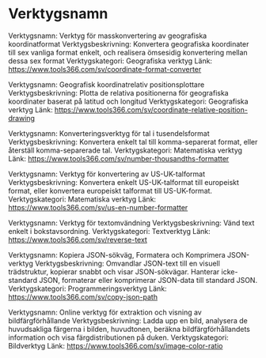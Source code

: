 # Verktygsnamn

Verktygsnamn: Verktyg för masskonvertering av geografiska koordinatformat
Verktygsbeskrivning: Konvertera geografiska koordinater till sex vanliga format enkelt, och realisera ömsesidig konvertering mellan dessa sex format
Verktygskategori: Geografiska verktyg
Länk: https://www.tools366.com/sv/coordinate-format-converter

Verktygsnamn: Geografisk koordinatrelativ positionsplottare
Verktygsbeskrivning: Plotta de relativa positionerna för geografiska koordinater baserat på latitud och longitud
Verktygskategori: Geografiska verktyg
Länk: https://www.tools366.com/sv/coordinate-relative-position-drawing

Verktygsnamn: Konverteringsverktyg för tal i tusendelsformat
Verktygsbeskrivning: Konvertera enkelt tal till komma-separerat format, eller återställ komma-separerade tal.
Verktygskategori: Matematiska verktyg
Länk: https://www.tools366.com/sv/number-thousandths-formatter

Verktygsnamn: Verktyg för konvertering av US-UK-talformat
Verktygsbeskrivning: Konvertera enkelt US-UK-talformat till europeiskt format, eller konvertera europeiskt talformat till US-UK-format.
Verktygskategori: Matematiska verktyg
Länk: https://www.tools366.com/sv/us-en-number-formatter

Verktygsnamn: Verktyg för textomvändning
Verktygsbeskrivning: Vänd text enkelt i bokstavsordning.
Verktygskategori: Textverktyg
Länk: https://www.tools366.com/sv/reverse-text

Verktygsnamn: Kopiera JSON-sökväg, Formatera och Komprimera JSON-verktyg
Verktygsbeskrivning: Omvandlar JSON-text till en visuell trädstruktur, kopierar snabbt och visar JSON-sökvägar. Hanterar icke-standard JSON, formaterar eller komprimerar JSON-data till standard JSON.
Verktygskategori: Programmeringsverktyg
Länk: https://www.tools366.com/sv/copy-json-path

Verktygsnamn: Online verktyg för extraktion och visning av bildfärgförhållande
Verktygsbeskrivning: Ladda upp en bild, analysera de huvudsakliga färgerna i bilden, huvudtonen, beräkna bildfärgförhållandets information och visa färgdistributionen på duken.
Verktygskategori: Bildverktyg
Länk: https://www.tools366.com/sv/image-color-ratio

